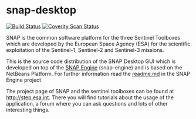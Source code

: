 snap-desktop
============
[![Build Status](https://travis-ci.org/senbox-org/snap-desktop.svg?branch=master)](https://travis-ci.org/senbox-org/snap-desktop)
[![Coverity Scan Status](https://scan.coverity.com/projects/7220/badge.svg)](https://scan.coverity.com/projects/senbox-org-snap-desktop)

SNAP is the common software platform for the three Sentinel Toolboxes which are developed by the European Space Agency (ESA) for the scientific exploitation of the Sentinel-1, Sentinel-2 and Sentinel-3 missions.

This is the source code distribution of the SNAP Desktop GUI which is developed on top of 
the [SNAP Engine](https://github.com/senbox-org/snap-engine) (snap-engine) and is based on the NetBeans Platform.
For further information read the [readme.md](https://github.com/senbox-org/snap-engine/blob/master/README.md) in the SNAP Engine project

The project page of SNAP and the sentinel toolboxes can be found at http://step.esa.int. There you will find tutorials about the usage of the application, a forum where you can ask questions and lots of other interesting things.

